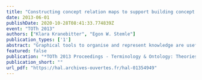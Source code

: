 ```yaml
---
title: "Constructing concept relation maps to support building concept systems in comparative legal terminology"
date: 2013-06-01
publishDate: 2020-10-28T08:41:33.774839Z
event: "TOTh 2013"
authors: ["Klara Kranebitter", "Egon W. Stemle"]
publication_types: ['1']
abstract: "Graphical tools to organise and represent knowledge are useful in terminology work to facilitate building concept systems. Creating and maintaining hierarchically structured concept relation maps while manually gathering data for terminological databases helps to gain and maintain an overview of concept relations, supports terminology work in groups, and helps new team members catching up on the subject field. This article describes our approach to support the building of concept systems in comparative legal terminology using the concept mapping software CmapTools (IHMC): we build hierarchically structured concept relation maps where linking lines with arrowheads between concepts of the same legal system represent generic-specific relations, and combined concept relation maps where dashed lines without arrowheads connect similar concepts in different legal systems."
featured: false
publication: "*TOTh 2013 Proceedings - Terminology & Ontology: Theories and applications*"
publication_short: ""
url_pdf: "https://hal.archives-ouvertes.fr/hal-01354949"
---
```


